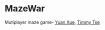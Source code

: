 # MazeWar
Mutiplayer maze game- [Yuan Xue](https://github.com/yuanxue68), [Timmy Tse](https://github.com/tsetimmy)  
